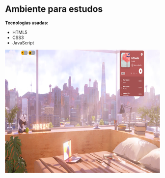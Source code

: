 # Ambiente para estudos

<strong>Tecnologias usadas:</strong>
<ul>
  <li>HTML5</li>
  <li>CSS3</li>
  <li>JavaScript</li>
</ul>
<img width= 650 height=400 src="https://github.com/eduardolima002/lofi-environment-to-study/blob/main/IMGPROJECTS/fotos.png">

